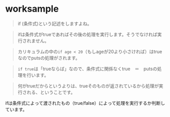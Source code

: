# worksample
>if (条件式)という記述をしますよね。

>ifは条件式がtrueであればその後の処理を実行します。そうでなければ実行されません。

>カリキュラムの中の```if age < 20```（もしageが20より小さければ）はtrueなのでputsの処理がされます。

>```if true```は「trueならば」なので、条件式に関係なくtrue　＝　putsの処理を行います。

>何がtrueだからというよりは、trueそのものが返されているから処理が実行される、ということです。


ifは条件式によって渡されたもの（true/false）によって処理を実行するか判断しています。
